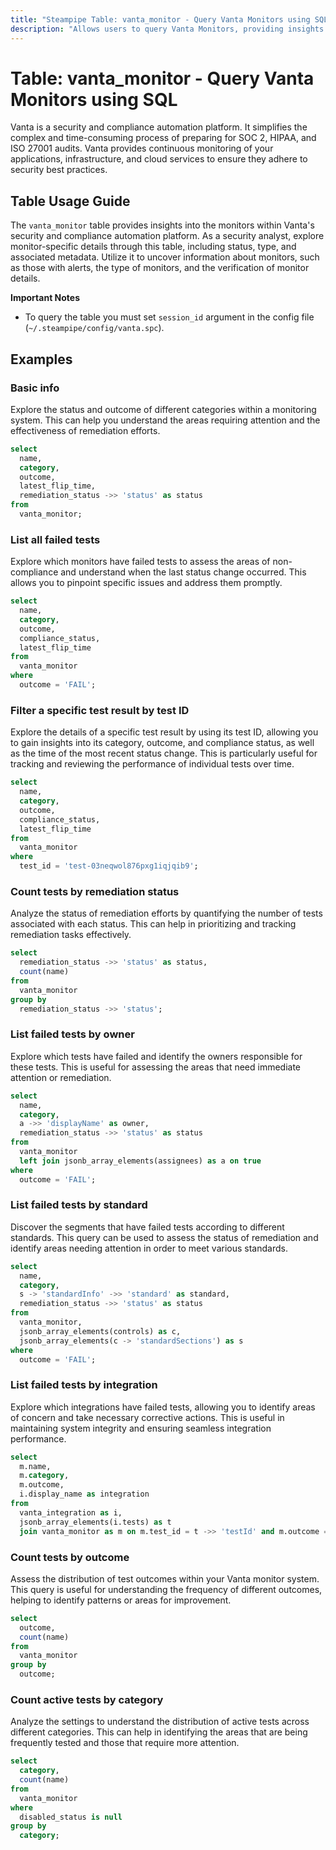 ```yaml
---
title: "Steampipe Table: vanta_monitor - Query Vanta Monitors using SQL"
description: "Allows users to query Vanta Monitors, providing insights into the status, type, and details of each monitor."
---
```


# Table: vanta_monitor - Query Vanta Monitors using SQL

Vanta is a security and compliance automation platform. It simplifies the complex and time-consuming process of preparing for SOC 2, HIPAA, and ISO 27001 audits. Vanta provides continuous monitoring of your applications, infrastructure, and cloud services to ensure they adhere to security best practices.

## Table Usage Guide

The `vanta_monitor` table provides insights into the monitors within Vanta's security and compliance automation platform. As a security analyst, explore monitor-specific details through this table, including status, type, and associated metadata. Utilize it to uncover information about monitors, such as those with alerts, the type of monitors, and the verification of monitor details.

**Important Notes**
- To query the table you must set `session_id` argument in the config file (`~/.steampipe/config/vanta.spc`).

## Examples

### Basic info
Explore the status and outcome of different categories within a monitoring system. This can help you understand the areas requiring attention and the effectiveness of remediation efforts.

```sql
select
  name,
  category,
  outcome,
  latest_flip_time,
  remediation_status ->> 'status' as status
from
  vanta_monitor;
```

### List all failed tests
Explore which monitors have failed tests to assess the areas of non-compliance and understand when the last status change occurred. This allows you to pinpoint specific issues and address them promptly.

```sql
select
  name,
  category,
  outcome,
  compliance_status,
  latest_flip_time
from
  vanta_monitor
where
  outcome = 'FAIL';
```

### Filter a specific test result by test ID
Explore the details of a specific test result by using its test ID, allowing you to gain insights into its category, outcome, and compliance status, as well as the time of the most recent status change. This is particularly useful for tracking and reviewing the performance of individual tests over time.

```sql
select
  name,
  category,
  outcome,
  compliance_status,
  latest_flip_time
from
  vanta_monitor
where
  test_id = 'test-03neqwol876pxg1iqjqib9';
```

### Count tests by remediation status
Analyze the status of remediation efforts by quantifying the number of tests associated with each status. This can help in prioritizing and tracking remediation tasks effectively.

```sql
select
  remediation_status ->> 'status' as status,
  count(name)
from
  vanta_monitor
group by
  remediation_status ->> 'status';
```

### List failed tests by owner
Explore which tests have failed and identify the owners responsible for these tests. This is useful for assessing the areas that need immediate attention or remediation.

```sql
select
  name,
  category,
  a ->> 'displayName' as owner,
  remediation_status ->> 'status' as status
from
  vanta_monitor
  left join jsonb_array_elements(assignees) as a on true
where
  outcome = 'FAIL';
```

### List failed tests by standard
Discover the segments that have failed tests according to different standards. This query can be used to assess the status of remediation and identify areas needing attention in order to meet various standards.

```sql
select
  name,
  category,
  s -> 'standardInfo' ->> 'standard' as standard,
  remediation_status ->> 'status' as status
from
  vanta_monitor,
  jsonb_array_elements(controls) as c,
  jsonb_array_elements(c -> 'standardSections') as s
where
  outcome = 'FAIL';
```

### List failed tests by integration
Explore which integrations have failed tests, allowing you to identify areas of concern and take necessary corrective actions. This is useful in maintaining system integrity and ensuring seamless integration performance.

```sql
select
  m.name,
  m.category,
  m.outcome,
  i.display_name as integration
from
  vanta_integration as i,
  jsonb_array_elements(i.tests) as t
  join vanta_monitor as m on m.test_id = t ->> 'testId' and m.outcome = 'FAIL';
```

### Count tests by outcome
Assess the distribution of test outcomes within your Vanta monitor system. This query is useful for understanding the frequency of different outcomes, helping to identify patterns or areas for improvement.

```sql
select
  outcome,
  count(name)
from
  vanta_monitor
group by
  outcome;
```

### Count active tests by category
Analyze the settings to understand the distribution of active tests across different categories. This can help in identifying the areas that are being frequently tested and those that require more attention.

```sql
select
  category,
  count(name)
from
  vanta_monitor
where
  disabled_status is null
group by
  category;
```